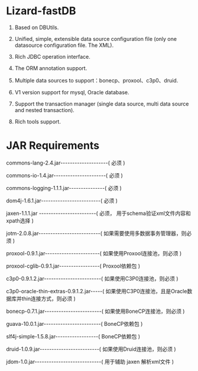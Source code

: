 Lizard-fastDB
=============

1. Based on DBUtils.

2. Unified, simple, extensible data source configuration file (only one datasource configuration file. The XML).

3. Rich JDBC operation interface.

4. The ORM annotation support.

5. Multiple data sources to support：bonecp、proxool、c3p0、druid.

6. V1 version support for mysql, Oracle database.

7. Support the transaction manager (single data source, multi data source and nested transaction).

8. Rich tools support.

JAR Requirements
=============

commons-lang-2.4.jar--------------------( 必须 )

commons-io-1.4.jar----------------------( 必须 )

commons-logging-1.1.1.jar---------------( 必须 )

dom4j-1.6.1.jar-------------------------( 必须 )

jaxen-1.1.1.jar	------------------------( 必须， 用于schema验证xml文件内容和xpath选择 )

jotm-2.0.8.jar--------------------------( 如果需要使用多数据事务管理器，则必须 )

proxool-0.9.1.jar-----------------------( 如果使用Proxool连接池，则必须 )

proxool-cglib-0.9.1.jar-----------------( Proxool依赖包 )

c3p0-0.9.1.2.jar------------------------( 如果使用C3P0连接池，则必须 )

c3p0-oracle-thin-extras-0.9.1.2.jar-----( 如果使用C3P0连接池，且是Oracle数据库并thin连接方式，则必须 )

bonecp-0.7.1.jar------------------------( 如果使用BoneCP连接池，则必须 )

guava-10.0.1.jar------------------------( BoneCP依赖包 )

slf4j-simple-1.5.8.jar------------------( BoneCP依赖包 )

druid-1.0.9.jar-------------------------( 如果使用Druid连接池，则必须 )

jdom-1.0.jar----------------------------(  用于辅助 jaxen 解析xml文件 )

